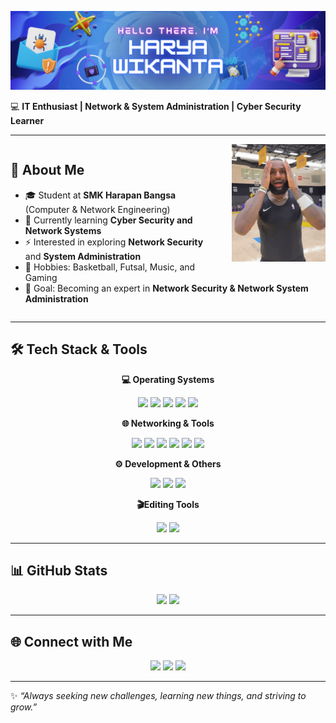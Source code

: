 
  ![Harya Wikanta Atmandashah Banowo](assets/Computer%20Class.png)

  💻 **IT Enthusiast | Network & System Administration | Cyber Security Learner**

  ---

<div style="overflow: hidden; position: relative;">
  <img src="assets/Lebron James Wow GIF by NBA.gif" 
       width="150" 
       style="float: right; margin-left: 20px; margin-bottom: 10px;" />

  <h2>🚀 About Me</h2>
  <ul>
    <li>🎓 Student at <strong>SMK Harapan Bangsa</strong> (Computer & Network Engineering)</li>
    <li>🌱 Currently learning <strong>Cyber Security and Network Systems</strong></li>
    <li>⚡ Interested in exploring <strong>Network Security</strong> and <strong>System Administration</strong></li>
    <li>🏀 Hobbies: Basketball, Futsal, Music, and Gaming</li>
    <li>🔭 Goal: Becoming an expert in <strong>Network Security & Network System Administration</strong></li>
  </ul>
</div>

  ---

  ## 🛠️ Tech Stack & Tools

  <p align="center">
    <b>💻 Operating Systems</b><br>
  </p>

  <p align="center">
    <img src="https://img.shields.io/badge/Linux-FCC624?style=for-the-badge&logo=linux&logoColor=black"/>
    <img src="https://img.shields.io/badge/Kali_Linux-557C94?style=for-the-badge&logo=kali-linux&logoColor=white"/>
    <img src="https://img.shields.io/badge/Debian-A81D33?style=for-the-badge&logo=debian&logoColor=white"/>
    <img src="https://img.shields.io/badge/Red_Hat-EE0000?style=for-the-badge&logo=redhat&logoColor=white"/>
    <img src="https://img.shields.io/badge/Ubuntu-E95420?style=for-the-badge&logo=ubuntu&logoColor=white"/>
  </p>

  <p align="center">
    <b>🌐 Networking & Tools</b><br>
  </p>

  <p align="center">
    <img src="https://img.shields.io/badge/Cisco-1BA0D7?style=for-the-badge&logo=cisco&logoColor=white"/>
    <img src="https://img.shields.io/badge/Wireshark-1679A7?style=for-the-badge&logo=wireshark&logoColor=white"/>
    <img src="https://img.shields.io/badge/Putty-009900?style=for-the-badge&logo=windows-terminal&logoColor=white"/>
    <img src="https://img.shields.io/badge/VMware-607078?style=for-the-badge&logo=vmware&logoColor=white"/>
    <img src="https://img.shields.io/badge/VirtualBox-183A61?style=for-the-badge&logo=virtualbox&logoColor=white"/>
    <img src="https://img.shields.io/badge/MikroTik-293239?style=for-the-badge&logo=mikrotik&logoColor=white"/>
  </p>

  <p align="center">
    <b>⚙️ Development & Others</b><br>
  </p>



  <p align="center">
    <img src="https://img.shields.io/badge/VS%20Code-007ACC?style=for-the-badge&logo=visualstudiocode&logoColor=white"/>
    <img src="https://img.shields.io/badge/Git-F05032?style=for-the-badge&logo=git&logoColor=white"/>
    <img src="https://img.shields.io/badge/GitHub-181717?style=for-the-badge&logo=github&logoColor=white"/>
  </p>

  <p align="center">
    <b>🎬Editing Tools</b><br>
  </p>

  <p align="center">
  <img src=https://img.shields.io/badge/Adobe%20Premiere%20Pro-9999FF?style=for-the-badge&logo=Adobe%20Premiere%20Pro&logoColor=white/> 
  <img src="https://img.shields.io/badge/CapCut-000000?style=for-the-badge&logo=capcut&logoColor=white"/>

  ---

  ## 📊 GitHub Stats
  <p align="center">
    <img src="https://github-readme-stats.vercel.app/api?username=haryawikanta&show_icons=true&theme=tokyonight" height="150" />
    <img src="https://github-readme-streak-stats.herokuapp.com/?user=haryawikanta&theme=tokyonight" height="150" />
  </p>

  ---

  ## 🌐 Connect with Me
  <p align="center">
    <a href="https://www.linkedin.com/in/harya-wikanta-525183345/" target="_blank"><img src="https://skillicons.dev/icons?i=linkedin" /></a>
    <a href="https://instagram.com/agraymasbro" target="_blank"><img src="https://skillicons.dev/icons?i=instagram" /></a>
    <a href="mailto:haryawikanta0211@gmail.com"><img src="https://skillicons.dev/icons?i=gmail" /></a>
  </p>

  ---

  ✨ *“Always seeking new challenges, learning new things, and striving to grow.”*  
